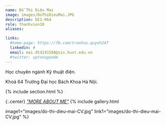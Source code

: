 ```yaml
---
name: Đỗ Thị Diệu Mai
image: images/DoThiDieuMai.JPG
description: EE1-K64
role: thanhvien18
aliases:

links:
  #home-page: https://fb.com/tranhuu.quynh247
  linkedin: #
  email: mai.dtd191560@sis.hust.edu.vn
  #twitter: uptonogoode
---
```


Học chuyên ngành Kỹ thuật điện.

Khoá 64 Trường Đại học Bách Khoa Hà Nội.

{% include section.html %}

{:.center}
 <a href="https://maido.my.canva.site/en-tr-ng-m-c-i-n-t-i-gi-n-thi-t-k-trang-web-h-s-n-ng-l-c-v-thi-t-k-h-a?fbclid=IwAR3R2nlj9DdGIh0SZvwWPrvH9pcL79gf4q7YC5sutd0e9_pjKG1iO00uPig"><i>"MORE ABOUT ME"</i></a>
{% include gallery.html 

image1="images/do-thi-dieu-mai-CV.jpg" link1="images/do-thi-dieu-mai-CV.jpg"
 %}
